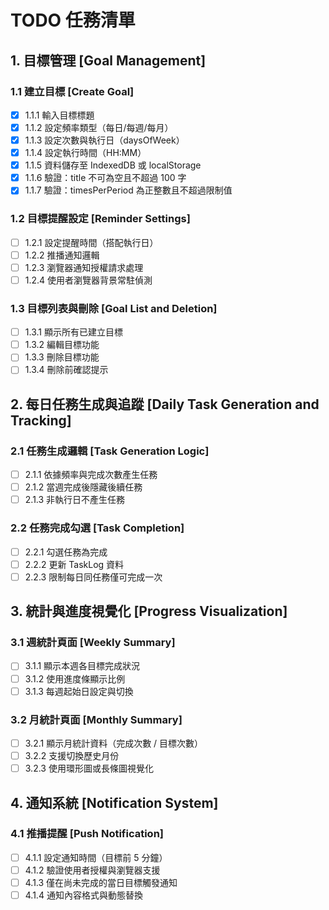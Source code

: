 # TODO 任務清單

## 1. 目標管理 [Goal Management]

### 1.1 建立目標 [Create Goal]
- [x] 1.1.1 輸入目標標題
- [x] 1.1.2 設定頻率類型（每日/每週/每月）
- [x] 1.1.3 設定次數與執行日（daysOfWeek）
- [x] 1.1.4 設定執行時間（HH:MM）
- [x] 1.1.5 資料儲存至 IndexedDB 或 localStorage
- [x] 1.1.6 驗證：title 不可為空且不超過 100 字
- [x] 1.1.7 驗證：timesPerPeriod 為正整數且不超過限制值

### 1.2 目標提醒設定 [Reminder Settings]
- [ ] 1.2.1 設定提醒時間（搭配執行日）
- [ ] 1.2.2 推播通知邏輯
- [ ] 1.2.3 瀏覽器通知授權請求處理
- [ ] 1.2.4 使用者瀏覽器背景常駐偵測

### 1.3 目標列表與刪除 [Goal List and Deletion]
- [ ] 1.3.1 顯示所有已建立目標
- [ ] 1.3.2 編輯目標功能
- [ ] 1.3.3 刪除目標功能
- [ ] 1.3.4 刪除前確認提示

## 2. 每日任務生成與追蹤 [Daily Task Generation and Tracking]

### 2.1 任務生成邏輯 [Task Generation Logic]
- [ ] 2.1.1 依據頻率與完成次數產生任務
- [ ] 2.1.2 當週完成後隱藏後續任務
- [ ] 2.1.3 非執行日不產生任務

### 2.2 任務完成勾選 [Task Completion]
- [ ] 2.2.1 勾選任務為完成
- [ ] 2.2.2 更新 TaskLog 資料
- [ ] 2.2.3 限制每日同任務僅可完成一次

## 3. 統計與進度視覺化 [Progress Visualization]

### 3.1 週統計頁面 [Weekly Summary]
- [ ] 3.1.1 顯示本週各目標完成狀況
- [ ] 3.1.2 使用進度條顯示比例
- [ ] 3.1.3 每週起始日設定與切換

### 3.2 月統計頁面 [Monthly Summary]
- [ ] 3.2.1 顯示月統計資料（完成次數 / 目標次數）
- [ ] 3.2.2 支援切換歷史月份
- [ ] 3.2.3 使用環形圖或長條圖視覺化

## 4. 通知系統 [Notification System]

### 4.1 推播提醒 [Push Notification]
- [ ] 4.1.1 設定通知時間（目標前 5 分鐘）
- [ ] 4.1.2 驗證使用者授權與瀏覽器支援
- [ ] 4.1.3 僅在尚未完成的當日目標觸發通知
- [ ] 4.1.4 通知內容格式與動態替換
